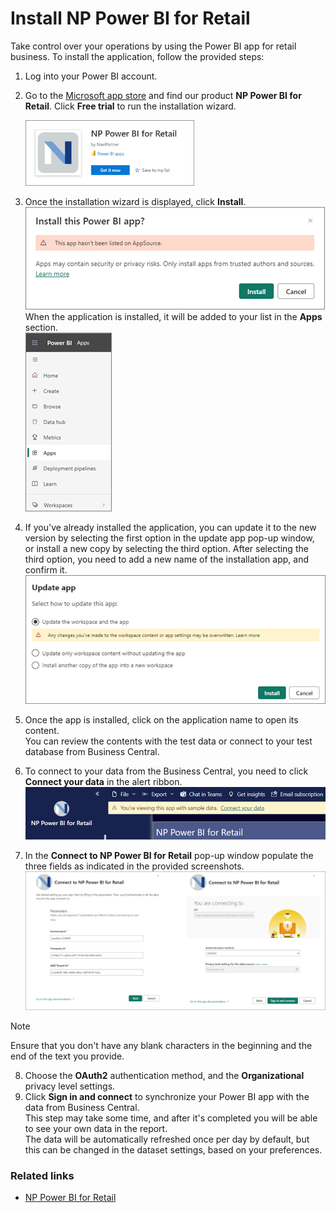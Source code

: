 # Install NP Power BI for Retail

Take control over your operations by using the Power BI app for retail business. To install the application, follow the provided steps:

1. Log into your Power BI account. 
2. Go to the [Microsoft app store](https://apps.microsoft.com/store/apps) and find our product **NP Power BI for Retail**. Click **Free trial** to run the installation wizard.    
   
   <img src="./../images/power_bi_retail.png" width="270">
   
3. Once the installation wizard is displayed, click **Install**.     
   ![Install_Power_BI](./../images/power_bi_retail2.png)              
   When the application is installed, it will be added to your list in the **Apps** section.      
   ![Microsoft_Apps](./../images/power_bi_retail3.png)
4. If you've already installed the application, you can update it to the new version by selecting the first option in the update app pop-up window, or install a new copy by selecting the third option. After selecting the third option, you need to add a new name of the installation app, and confirm it.    
   ![Update_app](./../images/power_bi_retail4.png)
5. Once the app is installed, click on the application name to open its content.     
   You can review the contents with the test data or connect to your test database from Business Central. 
6. To connect to your data from the Business Central, you need to click **Connect your data** in the alert ribbon.      
    ![Power_BI_alert](./../images/power_bi_retail5.png)
7. In the **Connect to NP Power BI for Retail** pop-up window populate the three fields as indicated in the provided screenshots.   
   ![connect_to_BC_retail_demo](./../images/power_bi_retail6.PNG)    

> [!Note]
> Ensure that you don't have any blank characters in the beginning and the end of the text you provide.

8. Choose the **OAuth2** authentication method, and the **Organizational** privacy level settings.
9.  Click **Sign in and connect** to synchronize your Power BI app with the data from Business Central.     
    This step may take some time, and after it's completed you will be able to see your own data in the report.    
    The data will be automatically refreshed once per day by default, but this can be changed in the dataset settings, based on your preferences. 

### Related links

- [NP Power BI for Retail](../intro.md)
